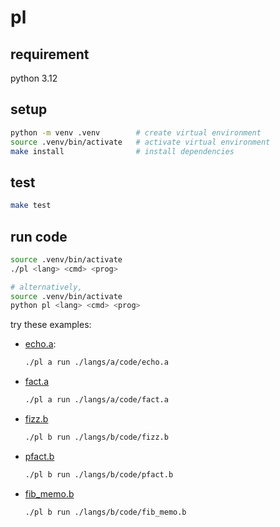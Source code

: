 # pl

## requirement
python 3.12

## setup
```sh
python -m venv .venv        # create virtual environment
source .venv/bin/activate   # activate virtual environment
make install                # install dependencies
```

## test
```sh
make test
```

## run code
```sh
source .venv/bin/activate
./pl <lang> <cmd> <prog>

# alternatively,
source .venv/bin/activate
python pl <lang> <cmd> <prog>
```

try these examples:

- [echo.a](./langs/a/code/echo.a):
    ```sh
    ./pl a run ./langs/a/code/echo.a
    ```

- [fact.a](./langs/a/code/fact.a)
    ```sh
    ./pl a run ./langs/a/code/fact.a
    ```

- [fizz.b](./langs/b/code/fizz.b)
    ```sh
    ./pl b run ./langs/b/code/fizz.b
    ```

- [pfact.b](./langs/b/code/pfact.b)
    ```sh
    ./pl b run ./langs/b/code/pfact.b
    ```

- [fib_memo.b](./langs/b/code/fib_memo.b)
    ```sh
    ./pl b run ./langs/b/code/fib_memo.b
    ```
